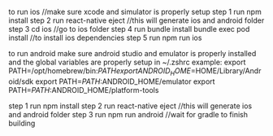 to run ios
//make sure xcode and simulator is properly setup
step 1
run 
npm install
step 2
run
react-native eject
//this will generate ios and android folder
step 3
cd ios
//go to ios folder
step 4
run 
bundle install
bundle exec pod install
//to install ios dependencies
step 5
run
npm run ios

to run android make sure android studio and emulator is properly installed and the global variables are properly setup in ~/.zshrc
example:
export PATH=/opt/homebrew/bin:$PATH
export ANDROID_HOME=$HOME/Library/Android/sdk
export PATH=$PATH:$ANDROID_HOME/emulator
export PATH=$PATH:$ANDROID_HOME/platform-tools

step 1
run 
npm install
step 2
run
react-native eject
//this will generate ios and android folder
step 3
run
npm run android
//wait for gradle to finish building
